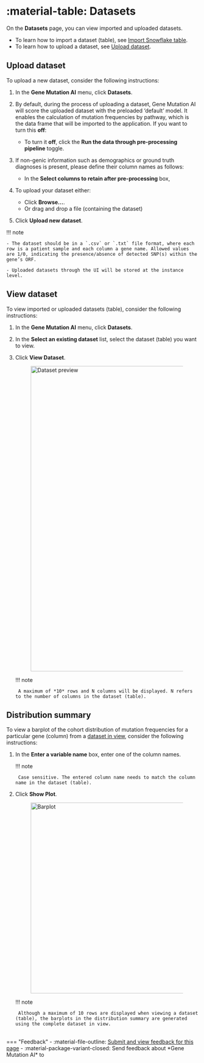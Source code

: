 # :material-table: Datasets 

On the **Datasets** page, you can view imported and uploaded datasets.


- To learn how to import a dataset (table), see [Import Snowflake table](snowflake.md#import-snowflake-table).
- To learn how to upload a dataset, see [Upload dataset](#upload-dataset).


## Upload dataset 

To upload a new dataset, consider the following instructions: 

1. In the **Gene Mutation AI** menu, click **Datasets**. 

2. By default, during the process of uploading a dataset, Gene Mutation AI will score the uploaded dataset with the preloaded  ‘default’ model. It enables the calculation of mutation frequencies by pathway, which is the data frame that will be imported to the application. If you want to turn this **off**: 

    - To turn it **off**, click the **Run the data through pre-processing pipeline** toggle.

3. If non-genic information such as demographics or ground truth diagnoses is present, please define their column names as follows: 

    - In the **Select columns to retain after pre-processing** box,  

2. To upload your dataset either: 
  
    - Click **Browse...**. 
    - Or drag and drop a file (containing the dataset)

3. Click **Upload new dataset**. 


!!! note

    - The dataset should be in a `.csv` or `.txt` file format, where each row is a patient sample and each column a gene name. Allowed values are 1/0, indicating the presence/absence of detected SNP(s) within the gene’s ORF.

    - Uploaded datasets through the UI will be stored at the instance level. 


## View dataset 

To view imported or uploaded datasets (table), consider the following instructions: 

1. In the **Gene Mutation AI** menu, click **Datasets**. 
2. In the **Select an existing dataset** list, select the dataset (table) you want to view. 
3. Click **View Dataset**. 

    <figure>
      <img src="../assets/data_preview.png" width="800" alt="Dataset preview"/>
    </figure>

    !!! note 

        A maximum of *10* rows and N columns will be displayed. N refers to the number of columns in the dataset (table). 



## Distribution summary 

To view a barplot of the cohort distribution of mutation frequencies for a particular gene (column) from a [dataset in view](#view-dataset), consider the following instructions: 

1. In the **Enter a variable name** box, enter one of the column names. 

    !!! note

        Case sensitive. The entered column name needs to match the column name in the dataset (table). 

2. Click **Show Plot**. 


    <figure>
    <img src="../assets/barplot.png" width="500" alt="Barplot"/>
    </figure>

    !!! note

        Although a maximum of 10 rows are displayed when viewing a dataset (table), the barplots in the distribution summary are generated using the complete dataset in view. 


<br>
=== "Feedback"
    - :material-file-outline: <a href="https://github.com/h2oai/h2o-health/issues/new?assignees=5675sp&labels=gma%2Fdocumentation&template=gene-mutation-ai-feedback.md&title=%5BGene+Mutation+AI+DOCS%5D" target="_blank">Submit and view feedback for this page</a>
    - :material-package-variant-closed: Send feedback about *Gene Mutation AI* to <niki.athanasiadou@h2o.ai>